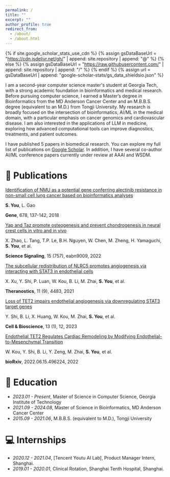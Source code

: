 ```yaml
---
permalink: /
title: ""
excerpt: ""
author_profile: true
redirect_from: 
  - /about/
  - /about.html
---
```


{% if site.google_scholar_stats_use_cdn %}
{% assign gsDataBaseUrl = "https://cdn.jsdelivr.net/gh/" | append: site.repository | append: "@" %}
{% else %}
{% assign gsDataBaseUrl = "https://raw.githubusercontent.com/" | append: site.repository | append: "/" %}
{% endif %}
{% assign url = gsDataBaseUrl | append: "google-scholar-stats/gs_data_shieldsio.json" %}

<span class='anchor' id='about-me'></span>

I am a second-year computer science master's student at Georgia Tech, with a strong academic foundation in bioinformatics and medical research. Before pursuing computer science, I earned a Master’s degree in Bioinformatics from the MD Anderson Cancer Center and an M.B.B.S. degree (equivalent to an M.D.) from Tongji University.
My research is broadly focused on the intersection of bioinformatics, AI/ML in the medical domain, with a particular emphasis on cancer genomics and cardiovascular disease. I am also interested in the applications of LLM in medicine, exploring how advanced computational tools can improve diagnostics, treatments, and patient outcomes.

I have published 5 papers in biomedical research. You can explore my full list of publications on [Google Scholar](https://scholar.google.com/citations?user=-CBGDcUAAAAJ&hl=en). In addition, I have several co-author AI/ML conference papers currently under review at AAAI and WSDM.




<!-- # 🔥 News
- *2022.02*: &nbsp;🎉🎉 Lorem ipsum dolor sit amet, consectetur adipiscing elit. Vivamus ornare aliquet ipsum, ac tempus justo dapibus sit amet. 
- *2022.02*: &nbsp;🎉🎉 Lorem ipsum dolor sit amet, consectetur adipiscing elit. Vivamus ornare aliquet ipsum, ac tempus justo dapibus sit amet.  -->

# 📝 Publications 

<div class='paper-box'>
  <div class='paper-box-text' markdown="1">

  [Identification of NMU as a potential gene conferring alectinib resistance in non-small cell lung cancer based on bioinformatics analyses](https://doi.org/10.1016/j.gene.2018.07.009)

  **S. You**, L. Gao

  **Gene**, 678, 137-142, 2018  
  </div>
</div>

<div class='paper-box'>
  <div class='paper-box-text' markdown="1">

  [Yap and Taz promote osteogenesis and prevent chondrogenesis in neural crest cells in vitro and in vivo](https://doi.org/10.1126/scisignal.abn9009)

  X. Zhao, L. Tang, T.P. Le, B.H. Nguyen, W. Chen, M. Zheng, H. Yamaguchi, **S. You**, et al.

  **Science Signaling**, 15 (757), eabn9009, 2022  
  </div>
</div>

<div class='paper-box'>
  <div class='paper-box-text' markdown="1">

  [The subcellular redistribution of NLRC5 promotes angiogenesis via interacting with STAT3 in endothelial cells](https://doi.org/10.7150/thno.51297)

  X. Xu, Y. Shi, P. Luan, W. Kou, B. Li, M. Zhai, **S. You**, et al.

  **Theranostics**, 11 (9), 4483, 2021  
  </div>
</div>

<div class='paper-box'>
  <div class='paper-box-text' markdown="1">

  [Loss of TET2 impairs endothelial angiogenesis via downregulating STAT3 target genes](https://doi.org/10.1186/s13578-023-01057-x)

  Y. Shi, B. Li, X. Huang, W. Kou, M. Zhai, **S. You**, et al.

  **Cell & Bioscience**, 13 (1), 12, 2023  
  </div>
</div>

<div class='paper-box'>
  <div class='paper-box-text' markdown="1">

  [Endothelial TET2 Regulates Cardiac Remodeling by Modifying Endothelial-to-Mesenchymal Transition](https://www.biorxiv.org/content/10.1101/2022.06.15.496224v1)

  W. Kou, Y. Shi, B. Li, Y. Zeng, M. Zhai, **S. You**, et al.

  **bioRxiv**, 2022.06.15.496224, 2022
  </div>
</div>



<!-- # 🎖 Honors and Awards
- *2021.10* Lorem ipsum dolor sit amet, consectetur adipiscing elit. Vivamus ornare aliquet ipsum, ac tempus justo dapibus sit amet. 
- *2021.09* Lorem ipsum dolor sit amet, consectetur adipiscing elit. Vivamus ornare aliquet ipsum, ac tempus justo dapibus sit amet.  -->

# 📖 Education

- *2023.01 - Present*, Master of Science in Computer Science, Georgia Institute of Technology
- *2021.09 - 2024.08*, Master of Science in Bioinformatics, MD Anderson Cancer Center
- *2015.09 - 2021.06*, M.B.B.S. (equivalent to M.D.), Tongji University

<!-- # 💬 Invited Talks
- *2021.06*, Lorem ipsum dolor sit amet, consectetur adipiscing elit. Vivamus ornare aliquet ipsum, ac tempus justo dapibus sit amet. 
- *2021.03*, Lorem ipsum dolor sit amet, consectetur adipiscing elit. Vivamus ornare aliquet ipsum, ac tempus justo dapibus sit amet.  \| [\[video\]](https://github.com/) -->

# 💻 Internships
- *2020.12 - 2021.04*, [Tencent Youtu AI Lab], Product Manager Intern, Shanghai.
- *2019.01 - 2020.01*, Clinical Rotation, Shanghai Tenth Hospital, Shanghai.
